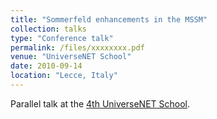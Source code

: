 ```yaml
---
title: "Sommerfeld enhancements in the MSSM"
collection: talks
type: "Conference talk"
permalink: /files/xxxxxxxx.pdf
venue: "UniverseNET School"
date: 2010-09-14
location: "Lecce, Italy"
---
```


Parallel talk at the [4th UniverseNET School](https://agenda.infn.it/event/2529/).
